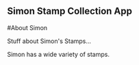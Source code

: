 Simon Stamp Collection App
---

#About Simon

Stuff about Simon's Stamps...

Simon has a wide variety of stamps.
